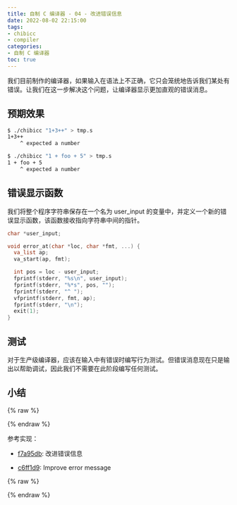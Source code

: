 ```yaml
---
title: 自制 C 编译器 - 04 - 改进错误信息
date: 2022-08-02 22:15:00
tags: 
- chibicc
- compiler
categories: 
- 自制 C 编译器
toc: true
---
```


我们目前制作的编译器，如果输入在语法上不正确，它只会笼统地告诉我们某处有错误。让我们在这一步解决这个问题，让编译器显示更加直观的错误消息。

<!-- more -->

## 预期效果

```bash
$ ./chibicc "1+3++" > tmp.s
1+3++
    ^ expected a number

$ ./chibicc "1 + foo + 5" > tmp.s
1 + foo + 5
    ^ expected a number
```

## 错误显示函数

我们将整个程序字符串保存在一个名为 user_input 的变量中，并定义一个新的错误显示函数，该函数接收指向字符串中间的指针。

```c
char *user_input;

void error_at(char *loc, char *fmt, ...) {
  va_list ap;
  va_start(ap, fmt);

  int pos = loc - user_input;
  fprintf(stderr, "%s\n", user_input);
  fprintf(stderr, "%*s", pos, "");
  fprintf(stderr, "^ ");
  vfprintf(stderr, fmt, ap);
  fprintf(stderr, "\n");
  exit(1);
}
```

## 测试

对于生产级编译器，应该在输入中有错误时编写行为测试。但错误消息现在只是输出以帮助调试，因此我们不需要在此阶段编写任何测试。

## 小结

{% raw %}<article class="message is-info"><div class="message-body">{% endraw %}

参考实现：

- [f7a95db](https://github.com/zhifeng-essen/chibicc/commit/f7a95db926bc69bc28420ea0c91d18c692ab2386): 改进错误信息

- [c6ff1d9](https://github.com/rui314/chibicc/commit/c6ff1d98a1419e69c31902447e2caa85af4e9844): Improve error message

{% raw %}</div></article>{% endraw %}
